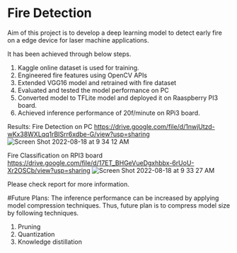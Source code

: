 # Fire Detection

Aim of this project is to develop a deep learning model to detect early fire on a edge device for laser machine applications.

It has been achieved through below steps.
1. Kaggle online dataset is used for training.
2. Engineered fire features using OpenCV APIs
3. Extended VGG16 model and retrained with fire dataset
4. Evaluated and tested the model performance on PC
5. Converted model to TFLite model and deployed it on Raaspberry PI3 board.
6. Achieved inference performance of 20f/minute on RPi3 board.

Results:
Fire Detection on PC
https://drive.google.com/file/d/1nwjUtzd-wKx38WXLqq1rBISrr6xdbe-G/view?usp=sharing
![Screen Shot 2022-08-18 at 9 34 12 AM](https://user-images.githubusercontent.com/32699857/185447840-624b25d7-75bd-424e-aaed-c70583828770.png)

Fire Classification on RPI3 board
https://drive.google.com/file/d/17ET_BHGeVueDgxhbbx-6rUoU-Xr2OSCb/view?usp=sharing
![Screen Shot 2022-08-18 at 9 33 27 AM](https://user-images.githubusercontent.com/32699857/185447907-d1203bb8-c102-4853-8f68-2793d028df0d.png)


Please check report for more information.

#Future Plans:
The inference performance can be increased by applying model compression techniques. Thus, future plan is to compress model size by following techniques.
1. Pruning
3. Quantization
3. Knowledge distillation

